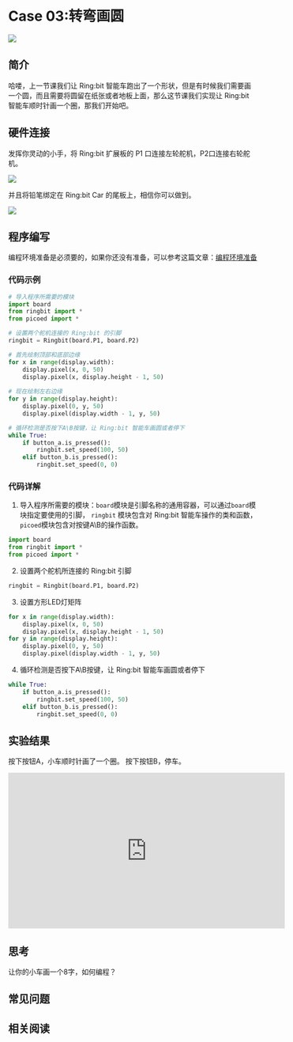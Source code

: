 # Case 03:转弯画圆


![](https://wiki-media-ef.oss-cn-hongkong.aliyuncs.com//images/case03.png)

## 简介
哈喽，上一节课我们让 Ring:bit 智能车跑出了一个形状，但是有时候我们需要画一个圆，而且需要将圆留在纸张或者地板上面，那么这节课我们实现让 Ring:bit 智能车顺时针画一个圈，那我们开始吧。  
## 硬件连接
 发挥你灵动的小手，将 Ring:bit 扩展板的 P1 口连接左轮舵机，P2口连接右轮舵机。  

![](https://wiki-media-ef.oss-cn-hongkong.aliyuncs.com//images/case.png)

 并且将铅笔绑定在 Ring:bit Car 的尾板上，相信你可以做到。  

![](https://wiki-media-ef.oss-cn-hongkong.aliyuncs.com//images/case0301.png)

## 程序编写
编程环境准备是必须要的，如果你还没有准备，可以参考这篇文章：[编程环境准备](https://www.yuque.com/elecfreaks-learn/picoed/gxro38)
### 代码示例
```python
# 导入程序所需要的模块
import board
from ringbit import *
from picoed import *

# 设置两个舵机连接的 Ring:bit 的引脚
ringbit = Ringbit(board.P1, board.P2)

# 首先绘制顶部和底部边缘
for x in range(display.width):
    display.pixel(x, 0, 50)
    display.pixel(x, display.height - 1, 50)
    
# 现在绘制左右边缘
for y in range(display.height):
    display.pixel(0, y, 50)
    display.pixel(display.width - 1, y, 50)

# 循环检测是否按下A\B按键，让 Ring:bit 智能车画圆或者停下
while True:
    if button_a.is_pressed():
        ringbit.set_speed(100, 50)
    elif button_b.is_pressed():
        ringbit.set_speed(0, 0)

```
### 代码详解

1. 导入程序所需要的模块：`board`模块是引脚名称的通用容器，可以通过`board`模块指定要使用的引脚，  `ringbit` 模块包含对 Ring:bit 智能车操作的类和函数，`picoed`模块包含对按键A\B的操作函数。
```python
import board
from ringbit import *
from picoed import *
```

2. 设置两个舵机所连接的 Ring:bit 引脚
```python
ringbit = Ringbit(board.P1, board.P2)
```

3. 设置方形LED灯矩阵
```python
for x in range(display.width):
    display.pixel(x, 0, 50)
    display.pixel(x, display.height - 1, 50)
for y in range(display.height):
    display.pixel(0, y, 50)
    display.pixel(display.width - 1, y, 50)
```

4. 循环检测是否按下A\B按键，让 Ring:bit 智能车画圆或者停下
```python
while True:
    if button_a.is_pressed():
        ringbit.set_speed(100, 50)
    elif button_b.is_pressed():
        ringbit.set_speed(0, 0)
```
## 实验结果
按下按钮A，小车顺时针画了一个圈。
按下按钮B，停车。

<iframe width="560" height="315" src="https://www.youtube.com/embed/fEO9EPXERHM" title="YouTube video player" frameborder="0" allow="accelerometer; autoplay; clipboard-write; encrypted-media; gyroscope; picture-in-picture" allowfullscreen></iframe>

## 思考
让你的小车画一个8字，如何编程？
## 常见问题
## 相关阅读
